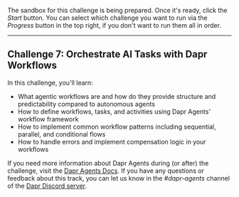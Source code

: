 The sandbox for this challenge is being prepared. Once it's ready, click the *Start* button. You can select which challenge you want to run via the *Progress* button in the top right, if you don't want to run them all in order.

---

## Challenge 7: Orchestrate AI Tasks with Dapr Workflows

In this challenge, you'll learn:

- What agentic workflows are and how do they provide structure and predictability compared to autonomous agents
- How to define workflows, tasks, and activities using Dapr Agents' workflow framework
- How to implement common workflow patterns including sequential, parallel, and conditional flows
- How to handle errors and implement compensation logic in your workflows

If you need more information about Dapr Agents during (or after) the challenge, visit the [Dapr Agents Docs](https://v1-16.docs.dapr.io/developing-applications/dapr-agents/). If you have any questions or feedback about this track, you can let us know in the *#dapr-agents* channel of the [Dapr Discord server](https://bit.ly/dapr-discord).
